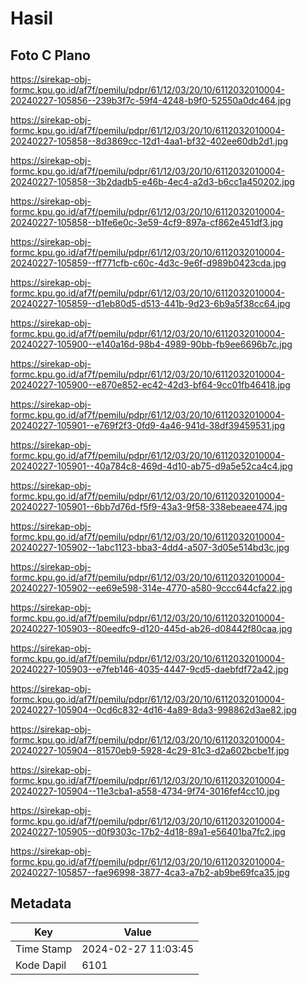 # Hasil

## Foto C Plano

https://sirekap-obj-formc.kpu.go.id/af7f/pemilu/pdpr/61/12/03/20/10/6112032010004-20240227-105856--239b3f7c-59f4-4248-b9f0-52550a0dc464.jpg

https://sirekap-obj-formc.kpu.go.id/af7f/pemilu/pdpr/61/12/03/20/10/6112032010004-20240227-105858--8d3869cc-12d1-4aa1-bf32-402ee60db2d1.jpg

https://sirekap-obj-formc.kpu.go.id/af7f/pemilu/pdpr/61/12/03/20/10/6112032010004-20240227-105858--3b2dadb5-e46b-4ec4-a2d3-b6cc1a450202.jpg

https://sirekap-obj-formc.kpu.go.id/af7f/pemilu/pdpr/61/12/03/20/10/6112032010004-20240227-105858--b1fe6e0c-3e59-4cf9-897a-cf862e451df3.jpg

https://sirekap-obj-formc.kpu.go.id/af7f/pemilu/pdpr/61/12/03/20/10/6112032010004-20240227-105859--ff771cfb-c60c-4d3c-9e6f-d989b0423cda.jpg

https://sirekap-obj-formc.kpu.go.id/af7f/pemilu/pdpr/61/12/03/20/10/6112032010004-20240227-105859--d1eb80d5-d513-441b-9d23-6b9a5f38cc64.jpg

https://sirekap-obj-formc.kpu.go.id/af7f/pemilu/pdpr/61/12/03/20/10/6112032010004-20240227-105900--e140a16d-98b4-4989-90bb-fb9ee6696b7c.jpg

https://sirekap-obj-formc.kpu.go.id/af7f/pemilu/pdpr/61/12/03/20/10/6112032010004-20240227-105900--e870e852-ec42-42d3-bf64-9cc01fb46418.jpg

https://sirekap-obj-formc.kpu.go.id/af7f/pemilu/pdpr/61/12/03/20/10/6112032010004-20240227-105901--e769f2f3-0fd9-4a46-941d-38df39459531.jpg

https://sirekap-obj-formc.kpu.go.id/af7f/pemilu/pdpr/61/12/03/20/10/6112032010004-20240227-105901--40a784c8-469d-4d10-ab75-d9a5e52ca4c4.jpg

https://sirekap-obj-formc.kpu.go.id/af7f/pemilu/pdpr/61/12/03/20/10/6112032010004-20240227-105901--6bb7d76d-f5f9-43a3-9f58-338ebeaee474.jpg

https://sirekap-obj-formc.kpu.go.id/af7f/pemilu/pdpr/61/12/03/20/10/6112032010004-20240227-105902--1abc1123-bba3-4dd4-a507-3d05e514bd3c.jpg

https://sirekap-obj-formc.kpu.go.id/af7f/pemilu/pdpr/61/12/03/20/10/6112032010004-20240227-105902--ee69e598-314e-4770-a580-9ccc644cfa22.jpg

https://sirekap-obj-formc.kpu.go.id/af7f/pemilu/pdpr/61/12/03/20/10/6112032010004-20240227-105903--80eedfc9-d120-445d-ab26-d08442f80caa.jpg

https://sirekap-obj-formc.kpu.go.id/af7f/pemilu/pdpr/61/12/03/20/10/6112032010004-20240227-105903--e7feb146-4035-4447-9cd5-daebfdf72a42.jpg

https://sirekap-obj-formc.kpu.go.id/af7f/pemilu/pdpr/61/12/03/20/10/6112032010004-20240227-105904--0cd6c832-4d16-4a89-8da3-998862d3ae82.jpg

https://sirekap-obj-formc.kpu.go.id/af7f/pemilu/pdpr/61/12/03/20/10/6112032010004-20240227-105904--81570eb9-5928-4c29-81c3-d2a602bcbe1f.jpg

https://sirekap-obj-formc.kpu.go.id/af7f/pemilu/pdpr/61/12/03/20/10/6112032010004-20240227-105904--11e3cba1-a558-4734-9f74-3016fef4cc10.jpg

https://sirekap-obj-formc.kpu.go.id/af7f/pemilu/pdpr/61/12/03/20/10/6112032010004-20240227-105905--d0f9303c-17b2-4d18-89a1-e56401ba7fc2.jpg

https://sirekap-obj-formc.kpu.go.id/af7f/pemilu/pdpr/61/12/03/20/10/6112032010004-20240227-105857--fae96998-3877-4ca3-a7b2-ab9be69fca35.jpg


## Metadata

| Key        | Value               |
| ---------- | ------------------- |
| Time Stamp | 2024-02-27 11:03:45 |
| Kode Dapil | 6101                |



